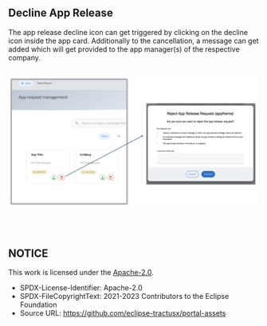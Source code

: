 ## Decline App Release

The app release decline icon can get triggered by clicking on the decline icon inside the app card. Additionally to the cancellation, a message can get added which will get provided to the app manager(s) of the respective company.
<br>
<br>

<p align="center">
<img width="1562" alt="image" src="https://raw.githubusercontent.com/eclipse-tractusx/portal-assets/main/docs/static/app-request-decline-popup.png">
</p>

<br>
<br>

## NOTICE

This work is licensed under the [Apache-2.0](https://www.apache.org/licenses/LICENSE-2.0).

- SPDX-License-Identifier: Apache-2.0
- SPDX-FileCopyrightText: 2021-2023 Contributors to the Eclipse Foundation
- Source URL: https://github.com/eclipse-tractusx/portal-assets
